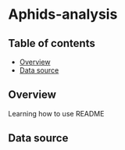 # Aphids-analysis

## Table of contents
- [Overview](#overview)
- [Data source](#data-source)







## Overview
Learning how to use README

## Data source

